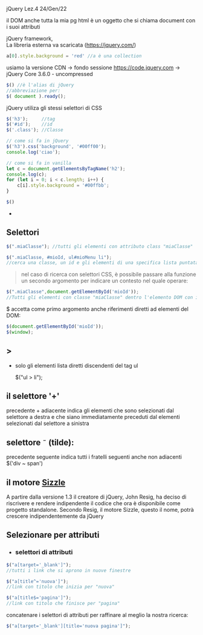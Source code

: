 jQuery Lez.4 24/Gen/22

il DOM
anche tutta la mia pg html è un oggetto che si chiama document con i suoi attributi

jQuery framework,   
La libreria esterna va scaricata (https://jquery.com/)  
```js
a[0].style.background = 'red' //a è una collection
```

usiamo la versione CDN -> fondo sessione https://code.jquery.com -> jQuery Core 3.6.0 - uncompressed

```js
$() //è l'alias di jQuery
//abbreviazione per: 
$( document ).ready();
```

jQuery utiliza gli stessi selettori di CSS  
```js
$('h3');     //tag  
$('#id');    //id  
$('.class'); //Classe  
```

```js
// come si fa in jQuery
$('h3').css('background', '#00ff00');
console.log('ciao');
```
```js
// come si fa in vanilla
let c = document.getElementsByTagName('h2');
console.log(c);
for (let i = 0; i < c.length; i++) {
    c[i].style.background = '#00ffbb';
}
```

```js
$() 
```
-   

## Selettori

```js
$(".miaClasse"); //tutti gli elementi con attributo class "miaClasse"
```

```js
$(".miaClasse, #mioId, ul#mioMenu li");
//cerca una classe, un id e gli elementi di una specifica lista puntata
```

> nel caso di ricerca con selettori CSS, è possibile passare alla funzione un secondo argomento per indicare un contesto nel quale operare:  

```js
$(".miaClasse",document.getElementById('mioId'));
//Tutti gli elementi con classe "miaClasse" dentro l'elemento DOM con id mioId
```

$ accetta come primo argomento anche riferimenti diretti ad elementi del DOM:
```js
$(document.getElementById('mioId'));
$(window);
```



## >
- solo gli elementi lista diretti discendenti del tag ul  

    $("ul > li");

## il selettore '+'
precedente + adiacente indica gli elementi che sono selezionati dal selettore a destra e che siano immediatamente preceduti dal elementi selezionati dal selettore a sinistra


## selettore `˜` (tilde):
 precedente  seguente indica tutti i fratelli seguenti anche non adiacenti  
    $('div ~ span')


## il motore [Sizzle](https://github.com/jquery/sizzle/wiki)
A partire dalla versione 1.3 il creatore di jQuery, John Resig, ha deciso di riscrivere e rendere indipendente il codice che ora è disponibile come progetto standalone. Secondo Resig, il motore Sizzle, questo il nome, potrà crescere indipendentemente da jQuery 

## Selezionare per attributi
- ### selettori di attributi 

```js
$("a[target='_blank']");  
//tutti i link che si aprono in nuove finestre

$("a[title^='nuova']");  
//link con titolo che inizia per "nuova"

$("a[title$='pagina']");  
//link con titolo che finisce per "pagina"
```


concatenare i selettori di
attributi per raffinare al meglio la nostra ricerca:
```js
$("a[target='_blank'][title='nuova pagina']");
```
